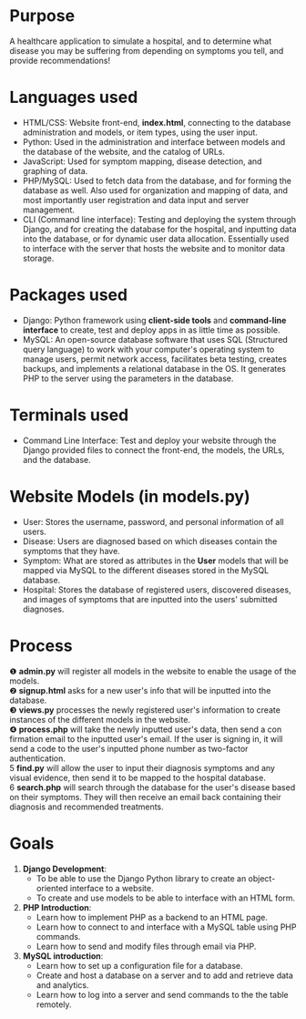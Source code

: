 # Purpose
A healthcare application to simulate a hospital, and to determine what disease you may be suffering from depending on symptoms you tell, and provide recommendations!

# Languages used  
 - HTML/CSS: Website front-end, **index.html**, connecting to the database administration and models, or item types, using the user input.
 - Python: Used in the administration and interface between models and the database of the website, and the catalog of URLs.
 - JavaScript: Used for symptom mapping, disease detection, and graphing of data. 
 - PHP/MySQL: Used to fetch data from the database, and for forming the database as well.  Also used for organization and mapping of data, and most importantly user registration and data input and server management. 
 - CLI (Command line interface): Testing and deploying the system through Django, and for creating the database for the hospital, and inputting data into the database, or for dynamic user data allocation.  Essentially used to interface with the server that hosts the website and to monitor data storage. 
   
# Packages used
 - Django:  Python framework using **client-side tools** and **command-line interface** to create, test and deploy apps in as little time as possible.
 - MySQL:  An open-source database software that uses SQL (Structured query language) to work with your computer's operating system to manage users,  permit network access, facilitates beta testing, creates backups, and implements a relational database in the OS. It generates PHP to the server using the parameters in the database.
 
# Terminals used
 - Command Line Interface: Test and deploy your website through the Django provided files to connect the front-end, the models, the URLs, and the database.

# Website Models (in models.py)
 - User:  Stores the username, password, and personal information of all users.
 - Disease: Users are diagnosed based on which diseases contain the symptoms that they have.
 - Symptom:  What are stored as attributes in the **User** models that will be mapped via MySQL to the different diseases stored in the MySQL database.
 - Hospital: Stores the database of registered users, discovered diseases, and images of symptoms that are inputted into the users' submitted diagnoses.

# Process
❶ **admin.py** will register all models in the website to enable the usage of the models. <br/>
❷ **signup.html** asks for a new user's info that will be inputted into the database. <br/>
❸ **views.py** processes the newly registered user's information to create instances of the different models in the website. <br/>
❹ **process.php** will take the newly inputted user's data, then send a con
firmation email to the inputted user's email.  If the user is signing in, it will send a code to the user's inputted phone number as two-factor authentication. <br/>
5️ **find.py** will allow the user to input their diagnosis symptoms and any visual evidence, then send it to be mapped to the hospital database. <br/>
6️ **search.php** will search through the database for the user's disease based on their symptoms. They will then receive an email back containing their diagnosis and recommended treatments. <br/>

# Goals
1. **Django Development**:
   - To be able to use the Django Python library to create an object-oriented interface to a website.
   - To create and use models to be able to interface with an HTML form.
2. **PHP Introduction**:
   - Learn how to implement PHP as a backend to an HTML page.
   - Learn how to connect to and interface with a MySQL table using PHP commands.
   - Learn how to send and modify files through email via PHP.
4. **MySQL introduction**:
   - Learn how to set up a configuration file for a database.
   - Create and host a database on a server and to add and retrieve data and analytics.
   - Learn how to log into a server and send commands to the the table remotely.
  
     
  
   
